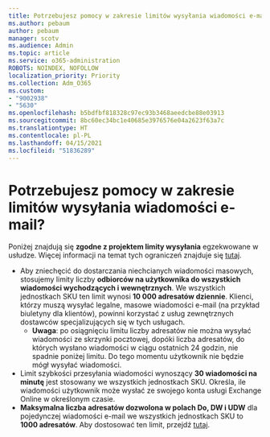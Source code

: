 ```yaml
---
title: Potrzebujesz pomocy w zakresie limitów wysyłania wiadomości e-mail?
ms.author: pebaum
author: pebaum
manager: scotv
ms.audience: Admin
ms.topic: article
ms.service: o365-administration
ROBOTS: NOINDEX, NOFOLLOW
localization_priority: Priority
ms.collection: Adm_O365
ms.custom:
- "9002938"
- "5630"
ms.openlocfilehash: b5bdfbf818328c97ec93b3468aeedcbe88e03913
ms.sourcegitcommit: 8bc60ec34bc1e40685e3976576e04a2623f63a7c
ms.translationtype: HT
ms.contentlocale: pl-PL
ms.lasthandoff: 04/15/2021
ms.locfileid: "51836289"
---
```

# <a name="need-help-with-email-sending-limits"></a>Potrzebujesz pomocy w zakresie limitów wysyłania wiadomości e-mail?

Poniżej znajdują się **zgodne z projektem limity wysyłania** egzekwowane w usłudze. Więcej informacji na temat tych ograniczeń znajduje się [tutaj](https://docs.microsoft.com/office365/servicedescriptions/exchange-online-service-description/exchange-online-limits#receiving-and-sending-limits).

- Aby zniechęcić do dostarczania niechcianych wiadomości masowych, stosujemy limity liczby **odbiorców na użytkownika do wszystkich wiadomości wychodzących i wewnętrznych**. We wszystkich jednostkach SKU ten limit wynosi **10 000 adresatów dziennie**.  Klienci, którzy muszą wysyłać legalne, masowe wiadomości e-mail (na przykład biuletyny dla klientów), powinni korzystać z usług zewnętrznych dostawców specjalizujących się w tych usługach.
    - **Uwaga**: po osiągnięciu limitu liczby adresatów nie można wysyłać wiadomości ze skrzynki pocztowej, dopóki liczba adresatów, do których wysłano wiadomości w ciągu ostatnich 24 godzin, nie spadnie poniżej limitu. Do tego momentu użytkownik nie będzie mógł wysyłać wiadomości.
- Limit szybkości przesyłania wiadomości wynoszący **30 wiadomości na minutę** jest stosowany we wszystkich jednostkach SKU. Określa, ile wiadomości użytkownik może wysłać ze swojego konta usługi Exchange Online w określonym czasie.
- **Maksymalna liczba adresatów dozwolona w polach Do, DW i UDW** dla pojedynczej wiadomości e-mail we wszystkich jednostkach SKU to **1000 adresatów**. Aby dostosować ten limit, przejdź [tutaj](https://techcommunity.microsoft.com/t5/exchange-team-blog/customizable-recipient-limits-in-office-365/ba-p/1183228).
